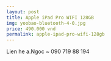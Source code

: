 ```yaml
---
layout: post
title: Apple iPad Pro WIFI 128GB
img: yoobao-bluetooth-4-0.jpg
price: 490.000 vnd
permalink: apple-ipad-pro-wifi-128gb
---
```

Lien he a.Ngoc ~ 090 719 88 194
